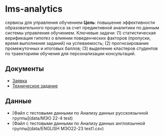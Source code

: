 # lms-analytics
сервисы для управления обучением
**Цель**: повышение эффективности образовательного процесса за счет предиктивной аналитики по данным системы управления обучением.  Ключевые задачи: (1) статистическая верификация гипотез о влиянии поведенческих факторов (пропуски, время выполнения заданий) на успеваемость; (2) прогнозирование промежуточных и итоговых баллов; (3) выделение кластеров студентов по траекториям обучения для персонализации консультаций. 

## Документы  
- [Заявка](docs/proposal)
- [Техническое задание](docs/Техзадание)


## Данные
- [Файл с тестовыми данными по Анализу данных русскоязычной группы](data/МЭО 22-4 test)
- [Файл с тестовыми данными по Анализу данных англоязычной группы](data/ENGLISH МЭО22-23 test1.csv)
